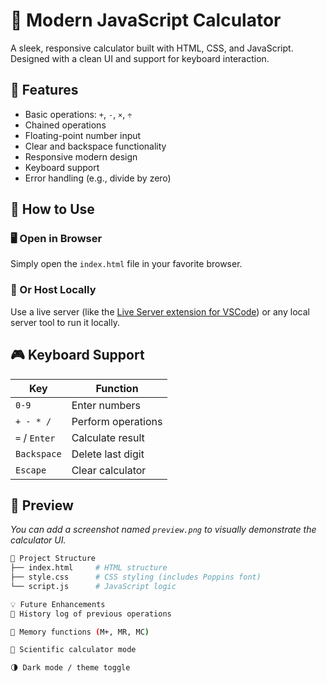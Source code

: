# 🔢 Modern JavaScript Calculator

A sleek, responsive calculator built with HTML, CSS, and JavaScript. Designed with a clean UI and support for keyboard interaction.

## 🚀 Features

- Basic operations: `+`, `-`, `×`, `÷`
- Chained operations
- Floating-point number input
- Clear and backspace functionality
- Responsive modern design
- Keyboard support
- Error handling (e.g., divide by zero)

## 📂 How to Use

### 🖥️ Open in Browser

Simply open the `index.html` file in your favorite browser.

### 🧪 Or Host Locally

Use a live server (like the [Live Server extension for VSCode](https://marketplace.visualstudio.com/items?itemName=ritwickdey.LiveServer)) or any local server tool to run it locally.

## 🎮 Keyboard Support

| Key           | Function           |
| ------------- | ------------------ |
| `0-9`         | Enter numbers      |
| `+ - * /`     | Perform operations |
| `=` / `Enter` | Calculate result   |
| `Backspace`   | Delete last digit  |
| `Escape`      | Clear calculator   |

## 📸 Preview

_You can add a screenshot named `preview.png` to visually demonstrate the calculator UI._

```bash
📁 Project Structure
├── index.html     # HTML structure
├── style.css      # CSS styling (includes Poppins font)
└── script.js      # JavaScript logic

💡 Future Enhancements
📜 History log of previous operations

💾 Memory functions (M+, MR, MC)

🧪 Scientific calculator mode

🌗 Dark mode / theme toggle
```
